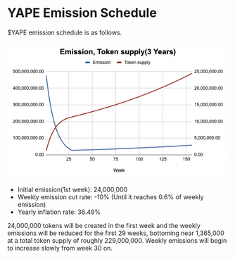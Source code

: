 # YAPE Emission Schedule

$YAPE emission schedule is as follows.

![](../.gitbook/assets/image%20%281%29.png)

* Initial emission\(1st week\): 24,000,000
* Weekly emission cut rate: -10% \(Until it reaches 0.6% of weekly emission\)
* Yearly inflation rate: 36.49%

24,000,000 tokens will be created in the first week and the weekly emissions will be reduced for the first 29 weeks, bottoming near 1,365,000 at a total token supply of roughly 229,000,000. Weekly emissions will begin to increase slowly from week 30 on.

